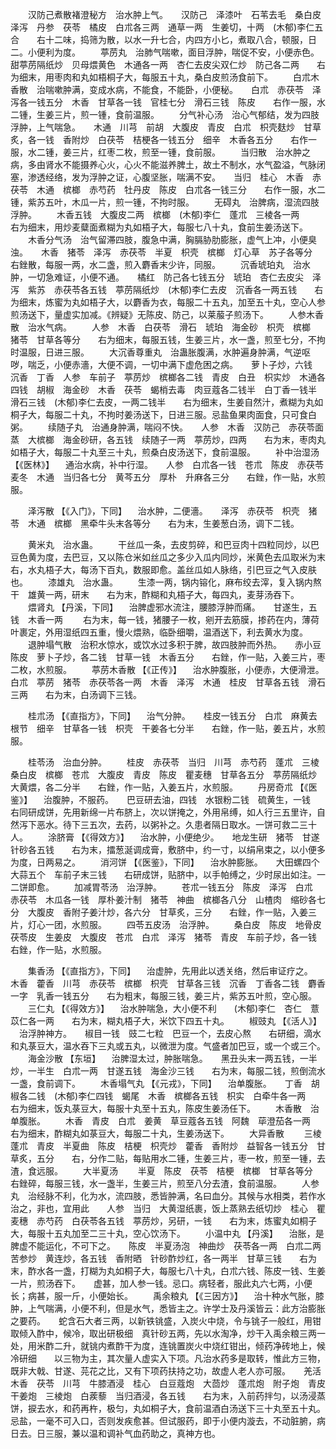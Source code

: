 <!-- { "loadSidebar": true } -->
　　汉防己煮散褚澄秘方　治水肿上气。　　汉防己　泽漆叶　石苇去毛　桑白皮　泽泻　丹参　茯苓　橘皮　白朮各三两　通草一两　生姜切，十两　(木郁)李仁五合　　右十二味，捣筛为散，以水一升七合，内四方小匕，煮取八合，顿服，日二。小便利为度。
　　葶苈丸　治肺气喘嗽，面目浮肿，喘促不安，小便赤色。　　甜葶苈隔纸炒　贝母煨黄色　木通各一两　杏仁去皮尖双仁炒　防己各二两　　右为细末，用枣肉和丸如梧桐子大，每服五十丸，桑白皮煎汤食前下。
　　白朮木香散　治喘嗽肿满，变成水病，不能食，不能卧，小便秘。　　白朮　赤茯苓　泽泻各一钱五分　木香　甘草各一钱　官桂七分　滑石三钱　陈皮　　右作一服，水二锺，生姜三片，煎一锺，食前温服。
　　分气补心汤　治心气郁结，发为四肢浮肿，上气喘急。　　木通　川芎　前胡　大腹皮　青皮　白朮　枳壳麸炒　甘草炙，各一钱　香附炒　白茯苓　桔梗各一钱五分　细辛　木香各五分　　右作一服，水二锺，姜三片，红枣二枚，煎至一锺，食前服。
　　当归散　治水肿之病，多由肾水不能摄养心火，心火不能滋养脾土，故土不制水，水气盈溢，气脉闭塞，渗透经络，发为浮肿之证，心腹坚胀，喘满不安。　　当归　桂心　木香　赤茯苓　木通　槟榔　赤芍药　牡丹皮　陈皮　白朮各一钱三分　　右作一服，水二锺，紫苏五叶，木瓜一片，煎一锺，不拘时服。
　　无碍丸　治脾病，湿流四肢浮肿。
　　木香五钱　大腹皮二两　槟榔　(木郁)李仁　蓬朮　三棱各一两　　右为细末，用炒麦糵面煮糊为丸如梧子大，每服七八十丸，食前生姜汤送下。
　　木香分气汤　治气留滞四肢，腹急中满，胸膈胁肋膨胀，虚气上冲，小便臭浊。　　木香　猪苓　泽泻　赤茯苓　半夏　枳壳　槟榔　灯心草　苏子各等分　　右銼散，每服一两，水二盏，煎入麝香末少许，同服。
　　沉香琥珀丸　治水肿，一切急难证，小便不通。　　橘红　防己各七钱五分　琥珀　杏仁去皮尖　泽泻　紫苏　赤茯苓各五钱　葶苈隔纸炒　(木郁)李仁去皮　沉香各一两五钱　　右为细末，炼蜜为丸如梧子大，以麝香为衣，每服二十五丸，加至五十丸，空心人参煎汤送下，量虚实加减。《辨疑》无陈皮、防己，以莱菔子煎汤下。
　　人参木香散　治水气病。
　　人参　木香　白茯苓　滑石　琥珀　海金砂　枳壳　槟榔　猪苓　甘草各等分　　右为细末，每服五钱，生姜三片，水一盏，煎至七分，不拘时温服，日进三服。
　　大沉香尊重丸　治蛊胀腹满，水肿遍身肿满，气逆呕哕，喘乏，小便赤濇，大便不调，一切中满下虚危困之病。　　萝卜子炒，六钱　沉香　丁香　人参　车前子　葶苈炒　槟榔各二钱　青皮　白丑　枳实炒　木通各四钱　胡椒　海金砂　木香　茯苓　蝎梢去毒　肉豆蔻各二钱半　白丁香一钱半　滑石三钱　(木郁)李仁去皮，一两二钱半　　右为细末，生姜自然汁，煮糊为丸如桐子大，每服二十丸，不拘时姜汤送下，日进三服。忌盐鱼果肉面食，只可食白粥。
　　续随子丸　治通身肿满，喘闷不快。　　人参　木香　汉防己　赤茯苓面蒸　大槟榔　海金砂研，各五钱　续随子一两　葶苈炒，四两　　右为末，枣肉丸如梧子大，每服二十丸至三十丸，煎桑白皮汤送下，食前温服。
　　补中治湿汤 【《医林》】 　通治水病，补中行湿。　　人参　白朮各一钱　苍朮　陈皮　赤茯苓　麦冬　木通　当归各七分　黄芩五分　厚朴　升麻各三分　　右銼，作一贴，水煎服。

　　泽泻散 【《入门》，下同】 　治水肿，二便濇。　　泽泻　赤茯苓　枳壳　猪苓　木通　槟榔　黑牵牛头末各等分　　右为末，生姜葱白汤，调下二钱。

　　黄米丸　治水蛊。
　　干丝瓜一条，去皮剪碎，和巴豆肉十四粒同炒，以巴豆色黄为度，去巴豆，又以陈仓米如丝瓜之多少入瓜内同炒，米黄色去瓜取米为末　　右，水丸梧子大，每汤下百丸，数服即愈。盖丝瓜如人脉络，引巴豆之气入皮肤也。
　　漆雄丸　治水蛊。
　　生漆一两，锅内镕化，麻布绞去滓，复入锅内熬干　雄黄一两，研末　　右为末，酢糊和丸梧子大，每四丸，麦芽汤吞下。
　　煨肾丸 【丹溪，下同】 　治脾虚邪水流注，腰膝浮肿而痛。　　甘遂生，五钱　木香一两
　　右为末，每一钱，猪腰子一枚，剜开去筋膜，掺药在内，薄荷叶裹定，外用湿纸四五重，慢火煨熟，临卧细嚼，温酒送下，利去黄水为度。
　　退肿塌气散　治积水惊水，或饮水过多积于脾，故四肢肿而外热。　　赤小豆　陈皮　萝卜子炒，各二钱　甘草一钱　木香五分　　右銼，作一贴，入姜三片，枣二枚，水煎服。
　　葶苈木香散 【《正传》】 　治水肿腹胀，小便赤，大便滑泄。　　白朮　葶苈　猪苓　赤茯苓各一两　木香　泽泻　木通　桂皮　甘草各五钱　滑石三两　　右为末，白汤调下三钱。

　　桂朮汤 【《直指方》，下同】 　治气分肿。　　桂皮一钱五分　白朮　麻黄去根节　细辛　甘草各一钱　枳壳　干姜各七分半　　右銼，作一贴，姜五片，水煎服。

　　桂苓汤　治血分肿。
　　桂皮　赤茯苓　当归　川芎　赤芍药　蓬朮　三棱　桑白皮　槟榔　苍朮　大腹皮　青皮　陈皮　瞿麦穗　甘草各五分　葶苈隔纸炒　大黄煨，各二分半　　右銼，作一贴，入姜五片，水煎服。
　　丹房奇朮 【《医鉴》】 　治腹肿，不服药。　　巴豆研去油，四钱　水银粉二钱　硫黄生，一钱　　右同研成饼，先用新绵一片布脐上，次以饼掩之，外用帛缚，如人行三五里许，自然泻下恶水。待下三五次，去药，以粥补之。久患者隔日取水。一饼可救二三十人。
　　涂脐膏 【《得效方》】 　治水肿，小便绝少。　　地龙生研　猪苓　甘遂　针砂各五钱　　右为末，擂葱涎调成膏，敷脐中，约一寸，以绢帛束之，以小便多为度，日两易之。
　　消河饼 【《医鉴》，下同】 　治水肿膨胀。　　大田螺四个　大蒜五个　车前子末三钱　　右研成饼，贴脐中，以手帕缚之，少时尿出如注。一二饼即愈。
　　加减胃苓汤　治浮肿。
　　苍朮一钱五分　陈皮　泽泻　白朮　赤茯苓　木瓜各一钱　厚朴姜汁制　猪苓　神曲　槟榔各八分　山楂肉　缩砂各七分　大腹皮　香附子姜汁炒，各六分　甘草炙，三分　　右銼，作一贴，入姜三片，灯心一团，水煎服。
　　四苓五皮汤　治浮肿。
　　桑白皮　陈皮　地骨皮　茯苓皮　生姜皮　大腹皮　苍朮　白朮　泽泻　猪苓　青皮　车前子炒，各一钱　　右銼，作一贴，水煎服。

　　集香汤 【《直指方》，下同】 　治虚肿，先用此以透关络，然后审证疗之。　　木香　藿香　川芎　赤茯苓　槟榔　枳壳　甘草各三钱　沉香　丁香各二钱　麝香一字　乳香一钱五分　　右为粗末，每服三钱，姜三片，紫苏五叶煎，空心服。
　　三仁丸 【《得效方》】 　治水肿喘急，大小便不利　　(木郁)李仁　杏仁　薏苡仁各一两　　右为末，糊丸梧子大，米饮下四五十丸。
　　椒豉丸 【《活人》】 　治浮肿神方。　　椒目一钱　豉二七粒　巴豆一个，去皮心熬　　右研细，滴水和丸菉豆大，温水吞下三丸或五丸，以微泄为度。气盛者加巴豆，或一个或三个。
　　海金沙散 【东垣】 　治脾湿太过，肿胀喘急。　　黑丑头末一两五钱，一半炒，一半生　白朮一两　甘遂五钱　海金沙三钱　　右为末，每服二钱，煎倒流水一盏，食前调下。
　　木香塌气丸 【《元戎》，下同】 　治单腹胀。　　丁香　胡椒各二钱　(木郁)李仁四钱　蝎尾　木香　槟榔各五钱　枳实　白牵牛各一两　　右为细末，饭丸菉豆大，每服十丸至十五丸，陈皮生姜汤任下。
　　木香散　治单腹胀。
　　木香　青皮　白朮　姜黄　草豆蔻各五钱　阿魏　荜澄茄各一两　　右为细末，酢糊丸如菉豆大，每服二十丸，生姜汤送下。
　　大异香散
　　三棱　蓬朮　青皮　半夏曲　陈皮　桔梗　枳壳炒　藿香　香附炒　益智各一钱五分　甘草炙，五分　　右，分作二贴，每贴用水二锺，生姜三片，枣一枚，煎至一锺，去渣，食远服。
　　大半夏汤
　　半夏　陈皮　茯苓　桔梗　槟榔　甘草各等分　　右銼碎，每服三钱，水一盏半，生姜三片，煎至八分去渣，食前温服。
　　人参丸　治经脉不利，化为水，流四肢，悉皆肿满，名曰血分。其候与水相类，若作水治之，非也，宜用此　　人参　当归　大黄湿纸裹，饭上蒸熟去纸切炒　桂心　瞿麦穗　赤芍药　白茯苓各五钱　葶苈炒，另研，一钱　　右为末，炼蜜丸如桐子大，每服十五丸加至二三十丸，空心饮汤下。
　　小温中丸 【丹溪】 　治胀，是脾虚不能运化，不可下之。　　陈皮　半夏汤泡　神曲炒　茯苓各一两　白朮二两　苦参炒　黄连炒，各五钱　香附晒　针砂酢炒红，各一两半　甘草三钱　　右为末，酢水各一盏，打糊为丸如桐子大，每服七八十丸，白朮六钱、陈皮一钱、生姜一片，煎汤吞下。　　虚甚，加人参一钱。忌口。病轻者，服此丸六七两，小便长；病甚，服一斤，小便始长。
　　禹余粮丸 【《三因方》】 　治十种水气胀，膝肿，上气喘满，小便不利，但是水气，悉皆主之。许学士及丹溪皆云：此方治膨胀之要药。　　蛇含石大者三两，以新铁铫盛，入炭火中烧，令与铫子一般红，用钳取倾入酢中，候冷，取出研极细　真针砂五两，先以水淘净，炒干入禹余粮三两一处，用米酢二升，就铫内煮酢干为度，连铫置炭火中烧红钳出，倾药净砖地上，候冷研细　　以三物为主，其次量人虚实入下项。凡治水药多是取转，惟此方三物，既非大戟、甘遂、芫花之比，又有下项药扶持之功，故虚人老人亦可服。　　羌活　木香　茯苓　川芎　牛膝酒浸　桂心　白豆蔻炮　大茴炒　蓬朮炮　附子炮　青皮　干姜炮　三棱炮　白蒺藜　当归酒浸，各五钱　　右为末，入前药拌匀，以汤浸蒸饼，捩去水，和药再杵，极匀，丸如桐子大，食前温酒白汤送下三十丸至五十丸。忌盐，一毫不可入口，否则发疾愈甚。但试服药，即于小便内漩去，不动脏腑，病日去。日三服，兼以温和调补气血药助之，真神方也。
